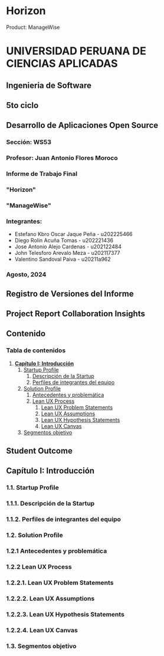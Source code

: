 # Horizon
Product: ManageWise

# UNIVERSIDAD PERUANA DE CIENCIAS APLICADAS  

## Ingenieria de Software  
## 5to ciclo  
## Desarrollo de Aplicaciones Open Source  

### **Sección:** WS53
### **Profesor:** Juan Antonio Flores Moroco
### Informe de Trabajo Final  

### "Horizon"
### "ManageWise"

### **Integrantes:**  
* Estefano Kbro Oscar Jaque Peña - u202225466 
* Diego Rolin Acuña Tomas - u202221436
* Jose Antonio Alejo Cardenas - u202122484
* John Telesforo Arevalo Meza - u202117377
* Valentino Sandoval Paiva - u20211a962

### Agosto, 2024  


## Registro de Versiones del Informe
## Project Report Collaboration Insights
## Contenido
### Tabla de contenidos
1. [**Capítulo I: Introducción**](#capítulo-i-introducción)  
    1. [Startup Profile](#11-startup-profile)  
        1. [Descripción de la Startup](#111-descripción-de-la-startup)  
        2. [Perfiles de integrantes del equipo](#112-perfiles-de-integrantes-del-equipo)  
    2. [Solution Profile](#12-solution-profile)  
        1. [Antecedentes y problemática](#121-antecedentes-y-problemática)  
        2. [Lean UX Process](#122-lean-ux-process)  
            1. [Lean UX Problem Statements](#1221-lean-ux-problem-statements)  
            2. [Lean UX Assumptions](#1222-lean-ux-assumptions)  
            3. [Lean UX Hypothesis Statements](#1223-lean-ux-hypothesis-statements)  
            4. [Lean UX Canvas](#1224-lean-ux-canvas)  
    3. [Segmentos objetivo](#13-segmentos-objetivo)  

## Student Outcome



## Capítulo I: Introducción
### 1.1. Startup Profile 
### 1.1.1. Descripción de la Startup
### 1.1.2. Perfiles de integrantes del equipo
### 1.2. Solution Profile
### 1.2.1 Antecedentes y problemática
### 1.2.2 Lean UX Process
### 1.2.2.1. Lean UX Problem Statements
### 1.2.2.2. Lean UX Assumptions
### 1.2.2.3. Lean UX Hypothesis Statements
### 1.2.2.4. Lean UX Canvas
### 1.3. Segmentos objetivo
